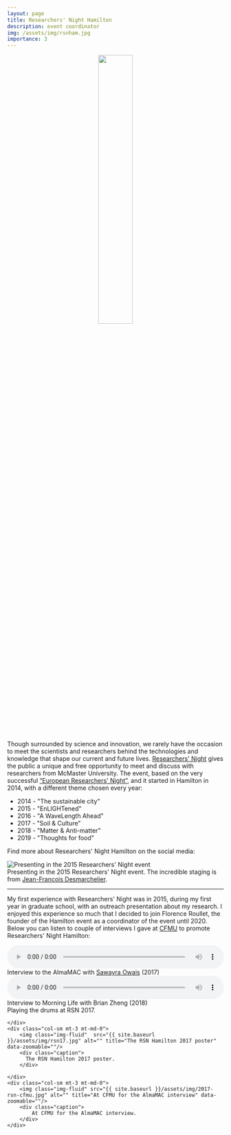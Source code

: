 ```yaml
---
layout: page
title: Researchers' Night Hamilton
description: event coordinator
img: /assets/img/rsnham.jpg
importance: 3
---
```


<center>
 <img src="{{ site.baseurl }}/assets/img/rsnham_logo.jpg"  height="40%" width="40%">
 </center>
 <br>


Though surrounded by science and innovation, we rarely have the occasion to meet the scientists and researchers behind the technologies and knowledge that shape our current and future lives. [Researchers' Night](http://www.researchersnighthamilton.com/) gives the public a unique and free opportunity to meet and discuss with researchers from McMaster University. The event, based on the very successful [“European Researchers' Night”](https://ec.europa.eu/research/mariecurieactions/actions/european-researchers-night_en), and it started in Hamilton in 2014, with a different theme chosen every year:
<ul>
    <li> 2014 - "The sustainable city" </li>
    <li> 2015 - "EnLIGHTened" </li>
    <li> 2016 - "A WaveLength Ahead" </li>
    <li> 2017 - "Soil & Culture" </li>
    <li> 2018 - "Matter & Anti-matter" </li>
    <li> 2019 - "Thoughts for food" </li>
</ul>



Find more about Researchers' Night Hamilton on the social media:
<a href="https://twitter.com/RsNHam" target="_blank" title="Twitter"><i class="fab fa-twitter fa-lg"></i></a>
<a href="https://www.facebook.com/ResearchersNightHamilton/" target="_blank" title="Facebook"><i class="fab fa-facebook fa-lg"></i></a>
<a href="https://www.instagram.com/rsnhamilton/" target="_blank" title="Instagram"><i class="fab fa-instagram fa-lg"></i></a>

<div class="row justify-content-sm-center">
    <img class="img-fluid" src="{{ site.baseurl }}/assets/img/2015-rsn.JPG" alt="Presenting in the 2015 Researchers' Night event" data-zoomable=""/>
</div>
<div class="caption">
    Presenting in the 2015 Researchers' Night event. The incredible staging is from <a href="http://ataouk.com/" target="_blank">Jean-Francois Desmarchelier</a>.
</div>

---
My first experience with Researchers' Night was in 2015, during my first year in graduate school, with an outreach presentation about my research. I enjoyed this experience so much that I decided to join Florence Roullet, the founder of the Hamilton event
as a coordinator of the event until 2020. Below you can listen to couple of interviews I gave at [CFMU](https://cfmu.ca) to promote Researchers' Night Hamilton:

<audio controls style="width: 100%;">
  <source src="{{ site.baseurl }}/assets/mp3/AlmaMAC_Interview_19.10.2017.mp3" type="audio/mpeg">
  Your browser does not support the audio element.
</audio>
<div class="caption"><i class="fa fa-microphone"></i> Interview to the AlmaMAC with <a href="https://twitter.com/seeingaway" target="_blank">Sawayra Owais</a> (2017)</div>

<audio controls style="width: 100%;">
  <source src="{{ site.baseurl }}/assets/mp3/MorningLife-Interview-28-09-2018.mp3" type="audio/mpeg">
  Your browser does not support the audio element.
</audio>
<div class="caption"><i class="fa fa-microphone"></i> Interview to Morning Life with Brian Zheng (2018)</div>

<div class="row justify-content-sm-center">
    <div class="col-sm mt-3 mt-md-0">
        <img class="img-fluid" src="{{ site.baseurl }}/assets/img/2017-rsn.jpg" alt="" title="Playing the drums at RSN 2017" data-zoomable=""/>
        <div class="caption">
            Playing the drums at RSN 2017.
        </div>

    </div>
    <div class="col-sm mt-3 mt-md-0">
        <img class="img-fluid"  src="{{ site.baseurl }}/assets/img/rsn17.jpg" alt="" title="The RSN Hamilton 2017 poster" data-zoomable=""/>
        <div class="caption">
          The RSN Hamilton 2017 poster.
        </div>

    </div>
    <div class="col-sm mt-3 mt-md-0">
        <img class="img-fluid" src="{{ site.baseurl }}/assets/img/2017-rsn-cfmu.jpg" alt="" title="At CFMU for the AlmaMAC interview" data-zoomable=""/>
        <div class="caption">
            At CFMU for the AlmaMAC interview.
        </div>
    </div>
</div>
